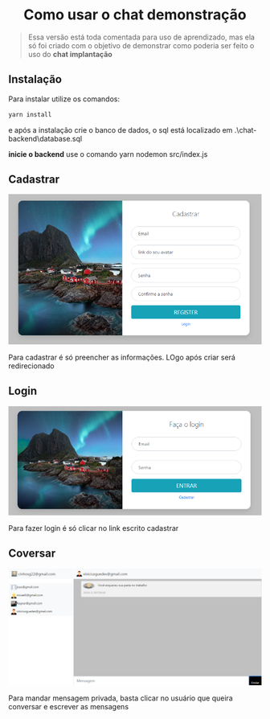 <h1 align="center">Como usar o chat demonstração</h1>

>Essa versão está toda comentada para uso de aprendizado, mas ela só foi criado com o objetivo de demonstrar como poderia ser feito o uso do **chat implantação** 

## Instalação
Para instalar utilize os comandos:
```bash
yarn install
```
e após a instalação crie o banco de dados, o sql está localizado em .\chat-backend\database.sql

**inicie o backend**
use o comando yarn nodemon src/index.js

## Cadastrar
![](./static/cadastrar.PNG)

Para cadastrar é só preencher as informações. LOgo após criar será redirecionado

## Login
![](./static/login.PNG)

Para fazer login é só clicar no link escrito cadastrar

## Coversar
![](./static/conversa.PNG)

Para mandar mensagem privada, basta clicar no usuário que queira conversar e escrever as mensagens

